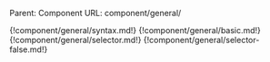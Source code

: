 Parent: Component
URL: component/general/

{!component/general/syntax.md!}
{!component/general/basic.md!}
{!component/general/selector.md!}
{!component/general/selector-false.md!}

